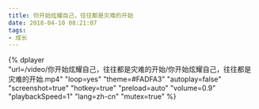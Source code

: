 ```yaml
---
title: 你开始炫耀自己，往往都是灾难的开始
date: 2018-04-10 08:21:07
tags:
- 成长
---
```


{%
    dplayer     
    "url=/video/你开始炫耀自己，往往都是灾难的开始/你开始炫耀自己，往往都是灾难的开始.mp4"
    "loop=yes"
    "theme=#FADFA3"
    "autoplay=false"
    "screenshot=true"
    "hotkey=true"
    "preload=auto"
    "volume=0.9"
    "playbackSpeed=1"
    "lang=zh-cn"
    "mutex=true"
%}
